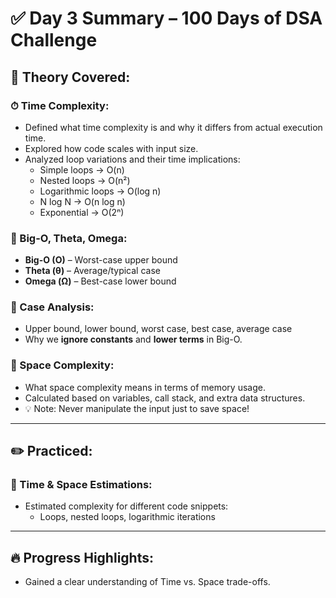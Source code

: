# ✅ Day 3 Summary – 100 Days of DSA Challenge

## 📘 Theory Covered:

### ⏱ Time Complexity:
- Defined what time complexity is and why it differs from actual execution time.
- Explored how code scales with input size.
- Analyzed loop variations and their time implications:
  - Simple loops → O(n)
  - Nested loops → O(n²)
  - Logarithmic loops → O(log n)
  - N log N → O(n log n)
  - Exponential → O(2ⁿ)

### 🧮 Big-O, Theta, Omega:
- **Big-O (O)** – Worst-case upper bound
- **Theta (θ)** – Average/typical case
- **Omega (Ω)** – Best-case lower bound

### 🎯 Case Analysis:
- Upper bound, lower bound, worst case, best case, average case
- Why we **ignore constants** and **lower terms** in Big-O.

### 💾 Space Complexity:
- What space complexity means in terms of memory usage.
- Calculated based on variables, call stack, and extra data structures.
- 💡 Note: Never manipulate the input just to save space!

---

## ✏️ Practiced:

### 🧪 Time & Space Estimations:
- Estimated complexity for different code snippets:
  - Loops, nested loops, logarithmic iterations

---

## 🔥 Progress Highlights:
- Gained a clear understanding of Time vs. Space trade-offs.
